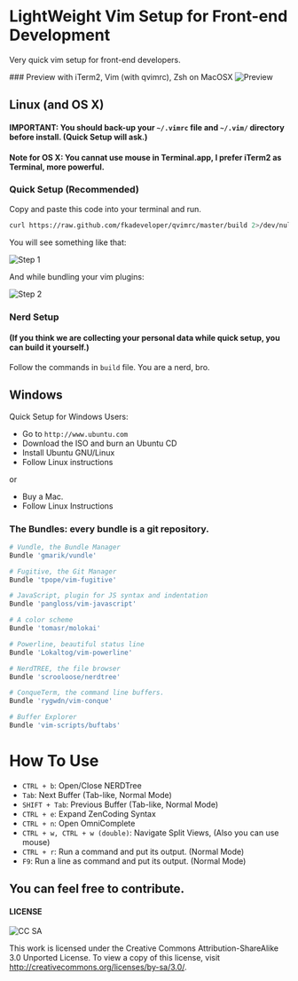 LightWeight Vim Setup for Front-end Development
===============================================

Very quick vim setup for front-end developers.

### Preview with iTerm2, Vim (with qvimrc), Zsh on MacOSX
![Preview](https://raw.github.com/fkadeveloper/qvimrc/master/docs/3.png)

## Linux (and OS X)

#### IMPORTANT: You should back-up your `~/.vimrc` file and `~/.vim/` directory before install. (Quick Setup will ask.)

#### Note for OS X: You cannat use mouse in Terminal.app, I prefer iTerm2 as Terminal, more powerful.

### Quick Setup (Recommended)

Copy and paste this code into your terminal and run.

```bash
curl https://raw.github.com/fkadeveloper/qvimrc/master/build 2>/dev/null > /tmp/build.sh && chmod +x /tmp/build.sh && /tmp/build.sh
```
You will see something like that:

![Step 1](https://raw.github.com/fkadeveloper/qvimrc/master/docs/1.png)

And while bundling your vim plugins:

![Step 2](https://raw.github.com/fkadeveloper/qvimrc/master/docs/2.png)

### Nerd Setup 
#### (If you think we are collecting your personal data while quick setup, you can build it yourself.)

Follow the commands in `build` file. You are a nerd, bro.

## Windows

Quick Setup for Windows Users:

 * Go to `http://www.ubuntu.com`
 * Download the ISO and burn an Ubuntu CD
 * Install Ubuntu GNU/Linux
 * Follow Linux instructions

or

 * Buy a Mac.
 * Follow Linux Instructions

### The Bundles: every bundle is a git repository.
```bash
# Vundle, the Bundle Manager
Bundle 'gmarik/vundle'

# Fugitive, the Git Manager
Bundle 'tpope/vim-fugitive'

# JavaScript, plugin for JS syntax and indentation
Bundle 'pangloss/vim-javascript'

# A color scheme
Bundle 'tomasr/molokai'

# Powerline, beautiful status line
Bundle 'Lokaltog/vim-powerline'

# NerdTREE, the file browser
Bundle 'scrooloose/nerdtree'

# ConqueTerm, the command line buffers.
Bundle 'rygwdn/vim-conque'

# Buffer Explorer
Bundle 'vim-scripts/buftabs'
```

# How To Use

 * `CTRL + b`: Open/Close NERDTree
 * `Tab`: Next Buffer (Tab-like, Normal Mode)
 * `SHIFT + Tab`: Previous Buffer (Tab-like, Normal Mode)
 * `CTRL + e`: Expand ZenCoding Syntax
 * `CTRL + n`: Open OmniComplete
 * `CTRL + w, CTRL + w (double)`: Navigate Split Views, (Also you can use mouse)
 * `CTRL + r`: Run a command and put its output. (Normal Mode)
 * `F9`: Run a line as command and put its output. (Normal Mode)


You can feel free to contribute.
----
#### LICENSE

![CC SA](http://i.creativecommons.org/l/by-sa/3.0/88x31.png)

This work is licensed under the Creative Commons Attribution-ShareAlike 3.0 Unported License. To view a copy of this license, visit http://creativecommons.org/licenses/by-sa/3.0/.